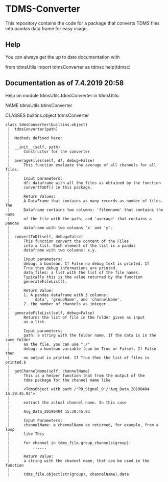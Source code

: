 # TDMS-Converter
This repository contains the code for a package that converts TDMS files into pandas data frame for easy usage. 

## Help

You can always get the up to date documentation with

from tdmsUtils import tdmsConverter as tdmsc
help(tdmsc)

## Documentation as of 7.4.2019 20:58

Help on module tdmsUtils.tdmsConverter in tdmsUtils:

NAME
    tdmsUtils.tdmsConverter

CLASSES
    builtins.object
        tdmsConverter
    
    class tdmsConverter(builtins.object)
     |  tdmsConverter(path)
     |  
     |  Methods defined here:
     |  
     |  __init__(self, path)
     |      Constructor for the converter
     |  
     |  averageFiles(self, df, debug=False)
     |      This function evaluate the average of all channels for all files.
     |      
     |      Input parameters:
     |      df: dataframe with all the files as obtained by the function
     |      convertToDf() in this package.
     |      
     |      Return Values:
     |      A DataFrame that contains as many records as number of files. The
     |      Dataframe contains two columns: 'filemname' that contains the name
     |      of the file with the path, and 'average' that contains a pandas
     |      dataframe with two columns 'x' and 'y'.
     |  
     |  convertToDf(self, debug=False)
     |      This function convert the content of the Files
     |      into a list. Each element of the list is a pandas
     |      dataframe with two columns: x,y.
     |      
     |      Input parameters:
     |      debug: a boolean. If False no debug text is printed. If
     |      True then debug informations are printed.
     |      data_files: a list with the list of the file names.
     |      Typically this is the value returned by the function
     |      generateFileList().
     |      
     |      Return Value:
     |      1. A pandas dataframe with 3 columns:
     |          'data', 'groupName', and 'channelName'.
     |      2. the number of channels as integer.
     |  
     |  generateFileList(self, debug=False)
     |      Returns the list of file in the folder given as input
     |      as a list.
     |      
     |      Input parameters:
     |      path: a string with the folder name. If the data is in the same folder
     |      as the file, you can use "./"
     |      debug: a boolean variable (can be True or False). If False then
     |      no output is printed. If True then the list of files is printed.$
     |  
     |  getChannelName(self, channelName)
     |      This is a helper function that from the output of the
     |      tdms package for the channel name like
     |      
     |      <TdmsObject with path /'PD_Signal_0'/'Avg_Data_20190404 15:30:45.93'>
     |      
     |      extract the actual channel name. In this case
     |      
     |      Avg_Data_20190404 15:30:45.93
     |      
     |      Input Parameters:
     |      channelName: a channelName as returned, for example, from a loop
     |      like This
     |      
     |      for channel in tdms_file.group_channels(group):
     |          ......
     |      
     |      Return Value:
     |      a string with the channel name, that can be used in the function
     |      
     |      tdms_file.object(str(group), channelName).data
